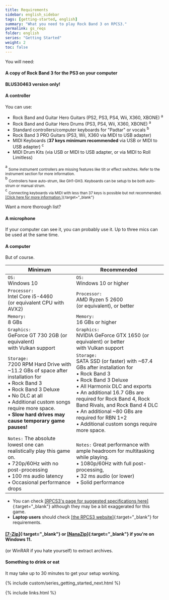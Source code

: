 ```yaml
---
title: Requirements
sidebar: english_sidebar
tags: [getting-started, english]
summary: "What you need to play Rock Band 3 on RPCS3."
permalink: gs_reqs
folder: english
series: "Getting Started"
weight: 2
toc: false
---
```


You will need:
#### A copy of Rock Band 3 for the PS3 on your computer
**BLUS30463 version only!** 

#### A controller
You can use:
* Rock Band and Guitar Hero Guitars (PS2, PS3, PS4, Wii, X360, XBONE) <sup>a
* Rock Band and Guitar Hero Drums (PS3, PS4, Wii, X360, XBONE) <sup>a
* Standard controllers/computer keyboards for "Padtar" or vocals <sup>b
* Rock Band 3 PRO Guitars (PS3, Wii, X360 via MIDI to USB adapter)
* MIDI Keyboards (**37 keys minimum recommended** via USB or MIDI to USB adapter) <sup>c 
* MIDI Drum Kits (via USB or MIDI to USB adapter, or via MIDI to Roll Limitless)

<sup>a</sup> <sub>Some instrument controllers are missing features like tilt or effect switches. Refer to the instrument section for more information.</sub>  
<sup>b</sup> <sub>Controllers have auto-strum, like GH1-GH3. Keyboards can be setup to be both auto-strum or manual strum.</sub>  
<sup>c</sup> <sub>Connecting keyboards via MIDI with less than 37 keys is possible but not recommended. [[Click here for more information.]](https://rb3pc.milohax.org/ctrls_keys_midi){:target="_blank"}</sub>  

Want a more thorough list?

#### A microphone
If your computer can see it, you can probably use it. Up to three mics can be used at the same time.

#### A computer
But of course.

| **Minimum** | **Recommended** |
|--|--|
| `OS:` <br>Windows 10 | `OS:` <br>Windows 10 or higher |
| `Processor:` <br>Intel Core i5-4460 <br>(or equivalent CPU with AVX2) | `Processor:` <br>AMD Ryzen 5 2600 <br>(or equivalent), or better |
| `Memory:` <br>8 GBs | `Memory:` <br>16 GBs or higher |
| `Graphics:` <br>GeForce GT 730 2GB (or equivalent) <br>with Vulkan support | `Graphics:` <br>NVIDIA GeForce GTX 1650 (or equivalent) or better <br>with Vulkan support |
| `Storage:` <br>7200 RPM Hard Drive with ~11.2 GBs of space after installation for <br>• Rock Band 3 <br>• Rock Band 3 Deluxe <br>• No DLC at all <br>• Additional custom songs require more space. <br>• **Slow hard drives may cause temporary game pauses!** | `Storage:` <br>SATA SSD (or faster) with ~67.4 GBs after installation for <br>• Rock Band 3 <br>• Rock Band 3 Deluxe <br>• All Harmonix DLC and exports <br>• An additional 16.7 GBs are required for Rock Band 4, Rock Band Rivals, and Rock Band 4 DLC <br>• An additional ~80 GBs are required for RBN 1+2 <br>• Additional custom songs require more space. |
| `Notes:` The absolute lowest one can realistically play this game on. <br>• 720p/60Hz with no post-processing <br>• 100 ms audio latency <br>• Occasional performance drops | `Notes:` Great performance with ample headroom for multitasking while playing. <br>• 1080p/60Hz with full post-processing, <br>• 32 ms audio (or lower) <br>• Solid performance |

* You can check [[RPCS3's page for suggested specifications here]](https://rpcs3.net/quickstart#supported_devices_pcs){:target="_blank"} although they may be a bit exaggerated for this game.
* **Laptop users** should check [[the RPCS3 website]](https://rpcs3.net/quickstart#supported_devices_laptops){:target="_blank"} for requirements.
#### [[7-Zip]](https://www.7-zip.org/download.html){:target="_blank"} or [[NanaZip]](https://apps.microsoft.com/detail/9n8g7tscl18r){:target="_blank"} if you're on Windows 11.
(or WinRAR if you hate yourself) to extract archives.

#### Something to drink or eat
It may take up to 30 minutes to get your setup working.

{% include custom/series_getting_started_next.html %}

{% include links.html %}